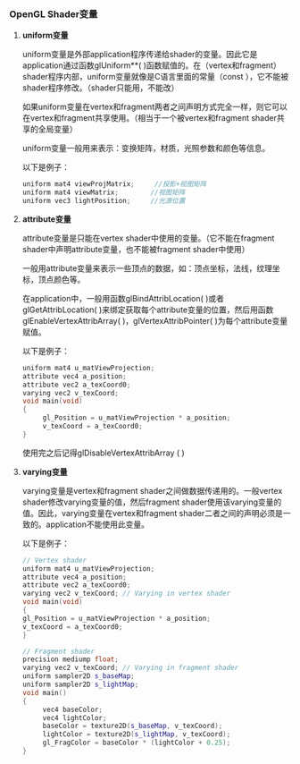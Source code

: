 ### OpenGL Shader变量

1. **uniform变量**

   uniform变量是外部application程序传递给shader的变量。因此它是application通过函数glUniform**( )函数赋值的。在（vertex和fragment）shader程序内部，uniform变量就像是C语言里面的常量（const ），它不能被shader程序修改。（shader只能用，不能改）

   如果uniform变量在vertex和fragment两者之间声明方式完全一样，则它可以在vertex和fragment共享使用。（相当于一个被vertex和fragment shader共享的全局变量）

   uniform变量一般用来表示：变换矩阵，材质，光照参数和颜色等信息。

   以下是例子：

   ```c++
   uniform mat4 viewProjMatrix; 	//投影+视图矩阵
   uniform mat4 viewMatrix;        //视图矩阵
   uniform vec3 lightPosition;     //光源位置
   ```

   

2. **attribute变量**

   attribute变量是只能在vertex shader中使用的变量。（它不能在fragment shader中声明attribute变量，也不能被fragment shader中使用）

   一般用attribute变量来表示一些顶点的数据，如：顶点坐标，法线，纹理坐标，顶点颜色等。

   在application中，一般用函数glBindAttribLocation( )或者glGetAttribLocation( )来绑定获取每个attribute变量的位置，然后用函数glEnableVertexAttribArray( )，glVertexAttribPointer( )为每个attribute变量赋值。

   以下是例子：

   ```c++
   uniform mat4 u_matViewProjection;
   attribute vec4 a_position;
   attribute vec2 a_texCoord0;
   varying vec2 v_texCoord;
   void main(void)
   {
   		gl_Position = u_matViewProjection * a_position;
   		v_texCoord = a_texCoord0;
   }
   ```

   使用完之后记得glDisableVertexAttribArray ( )

3. **varying变量**

   varying变量是vertex和fragment shader之间做数据传递用的。一般vertex shader修改varying变量的值，然后fragment shader使用该varying变量的值。因此，varying变量在vertex和fragment shader二者之间的声明必须是一致的。application不能使用此变量。

   以下是例子：

   ```c++
   // Vertex shader
   uniform mat4 u_matViewProjection;
   attribute vec4 a_position;
   attribute vec2 a_texCoord0;
   varying vec2 v_texCoord; // Varying in vertex shader
   void main(void)
   {
   gl_Position = u_matViewProjection * a_position;
   v_texCoord = a_texCoord0;
   }
   
   // Fragment shader
   precision mediump float;
   varying vec2 v_texCoord; // Varying in fragment shader
   uniform sampler2D s_baseMap;
   uniform sampler2D s_lightMap;
   void main()
   {
   		vec4 baseColor;
   		vec4 lightColor;
   		baseColor = texture2D(s_baseMap, v_texCoord);
   		lightColor = texture2D(s_lightMap, v_texCoord);
   		gl_FragColor = baseColor * (lightColor + 0.25);
   }
   ```

   